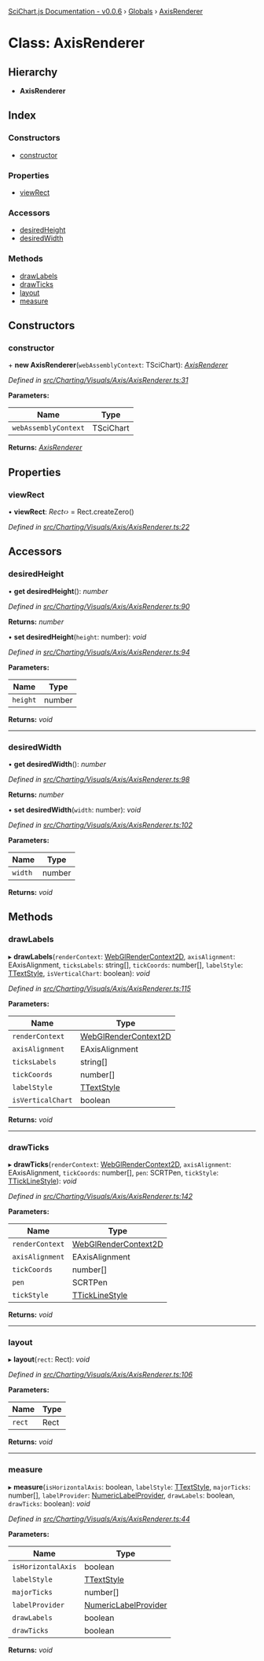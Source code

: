 [SciChart.js Documentation - v0.0.6](../README.md) › [Globals](../globals.md) › [AxisRenderer](axisrenderer.md)

# Class: AxisRenderer

## Hierarchy

* **AxisRenderer**

## Index

### Constructors

* [constructor](axisrenderer.md#constructor)

### Properties

* [viewRect](axisrenderer.md#viewrect)

### Accessors

* [desiredHeight](axisrenderer.md#desiredheight)
* [desiredWidth](axisrenderer.md#desiredwidth)

### Methods

* [drawLabels](axisrenderer.md#drawlabels)
* [drawTicks](axisrenderer.md#drawticks)
* [layout](axisrenderer.md#layout)
* [measure](axisrenderer.md#measure)

## Constructors

###  constructor

\+ **new AxisRenderer**(`webAssemblyContext`: TSciChart): *[AxisRenderer](axisrenderer.md)*

*Defined in [src/Charting/Visuals/Axis/AxisRenderer.ts:31](https://github.com/ABTSoftware/SciChart.Dev/blob/46671d21ce/Web/src/SciChart/src/Charting/Visuals/Axis/AxisRenderer.ts#L31)*

**Parameters:**

Name | Type |
------ | ------ |
`webAssemblyContext` | TSciChart |

**Returns:** *[AxisRenderer](axisrenderer.md)*

## Properties

###  viewRect

• **viewRect**: *Rect‹›* = Rect.createZero()

*Defined in [src/Charting/Visuals/Axis/AxisRenderer.ts:22](https://github.com/ABTSoftware/SciChart.Dev/blob/46671d21ce/Web/src/SciChart/src/Charting/Visuals/Axis/AxisRenderer.ts#L22)*

## Accessors

###  desiredHeight

• **get desiredHeight**(): *number*

*Defined in [src/Charting/Visuals/Axis/AxisRenderer.ts:90](https://github.com/ABTSoftware/SciChart.Dev/blob/46671d21ce/Web/src/SciChart/src/Charting/Visuals/Axis/AxisRenderer.ts#L90)*

**Returns:** *number*

• **set desiredHeight**(`height`: number): *void*

*Defined in [src/Charting/Visuals/Axis/AxisRenderer.ts:94](https://github.com/ABTSoftware/SciChart.Dev/blob/46671d21ce/Web/src/SciChart/src/Charting/Visuals/Axis/AxisRenderer.ts#L94)*

**Parameters:**

Name | Type |
------ | ------ |
`height` | number |

**Returns:** *void*

___

###  desiredWidth

• **get desiredWidth**(): *number*

*Defined in [src/Charting/Visuals/Axis/AxisRenderer.ts:98](https://github.com/ABTSoftware/SciChart.Dev/blob/46671d21ce/Web/src/SciChart/src/Charting/Visuals/Axis/AxisRenderer.ts#L98)*

**Returns:** *number*

• **set desiredWidth**(`width`: number): *void*

*Defined in [src/Charting/Visuals/Axis/AxisRenderer.ts:102](https://github.com/ABTSoftware/SciChart.Dev/blob/46671d21ce/Web/src/SciChart/src/Charting/Visuals/Axis/AxisRenderer.ts#L102)*

**Parameters:**

Name | Type |
------ | ------ |
`width` | number |

**Returns:** *void*

## Methods

###  drawLabels

▸ **drawLabels**(`renderContext`: [WebGlRenderContext2D](webglrendercontext2d.md), `axisAlignment`: EAxisAlignment, `ticksLabels`: string[], `tickCoords`: number[], `labelStyle`: [TTextStyle](../globals.md#ttextstyle), `isVerticalChart`: boolean): *void*

*Defined in [src/Charting/Visuals/Axis/AxisRenderer.ts:115](https://github.com/ABTSoftware/SciChart.Dev/blob/46671d21ce/Web/src/SciChart/src/Charting/Visuals/Axis/AxisRenderer.ts#L115)*

**Parameters:**

Name | Type |
------ | ------ |
`renderContext` | [WebGlRenderContext2D](webglrendercontext2d.md) |
`axisAlignment` | EAxisAlignment |
`ticksLabels` | string[] |
`tickCoords` | number[] |
`labelStyle` | [TTextStyle](../globals.md#ttextstyle) |
`isVerticalChart` | boolean |

**Returns:** *void*

___

###  drawTicks

▸ **drawTicks**(`renderContext`: [WebGlRenderContext2D](webglrendercontext2d.md), `axisAlignment`: EAxisAlignment, `tickCoords`: number[], `pen`: SCRTPen, `tickStyle`: [TTickLineStyle](../globals.md#tticklinestyle)): *void*

*Defined in [src/Charting/Visuals/Axis/AxisRenderer.ts:142](https://github.com/ABTSoftware/SciChart.Dev/blob/46671d21ce/Web/src/SciChart/src/Charting/Visuals/Axis/AxisRenderer.ts#L142)*

**Parameters:**

Name | Type |
------ | ------ |
`renderContext` | [WebGlRenderContext2D](webglrendercontext2d.md) |
`axisAlignment` | EAxisAlignment |
`tickCoords` | number[] |
`pen` | SCRTPen |
`tickStyle` | [TTickLineStyle](../globals.md#tticklinestyle) |

**Returns:** *void*

___

###  layout

▸ **layout**(`rect`: Rect): *void*

*Defined in [src/Charting/Visuals/Axis/AxisRenderer.ts:106](https://github.com/ABTSoftware/SciChart.Dev/blob/46671d21ce/Web/src/SciChart/src/Charting/Visuals/Axis/AxisRenderer.ts#L106)*

**Parameters:**

Name | Type |
------ | ------ |
`rect` | Rect |

**Returns:** *void*

___

###  measure

▸ **measure**(`isHorizontalAxis`: boolean, `labelStyle`: [TTextStyle](../globals.md#ttextstyle), `majorTicks`: number[], `labelProvider`: [NumericLabelProvider](numericlabelprovider.md), `drawLabels`: boolean, `drawTicks`: boolean): *void*

*Defined in [src/Charting/Visuals/Axis/AxisRenderer.ts:44](https://github.com/ABTSoftware/SciChart.Dev/blob/46671d21ce/Web/src/SciChart/src/Charting/Visuals/Axis/AxisRenderer.ts#L44)*

**Parameters:**

Name | Type |
------ | ------ |
`isHorizontalAxis` | boolean |
`labelStyle` | [TTextStyle](../globals.md#ttextstyle) |
`majorTicks` | number[] |
`labelProvider` | [NumericLabelProvider](numericlabelprovider.md) |
`drawLabels` | boolean |
`drawTicks` | boolean |

**Returns:** *void*
